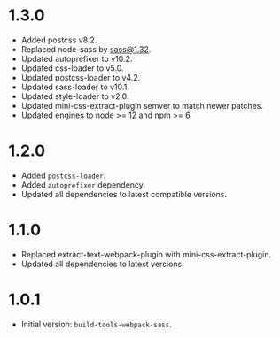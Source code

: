 # 1.3.0

- Added postcss v8.2.
- Replaced node-sass by sass@1.32.
- Updated autoprefixer to v10.2.
- Updated css-loader to v5.0.
- Updated postcss-loader to v4.2.
- Updated sass-loader to v10.1.
- Updated style-loader to v2.0.
- Updated mini-css-extract-plugin semver to match newer patches.
- Updated engines to node >= 12 and npm >= 6.

# 1.2.0

- Added `postcss-loader`.
- Added `autoprefixer` dependency.
- Updated all dependencies to latest compatible versions.

# 1.1.0

- Replaced extract-text-webpack-plugin with mini-css-extract-plugin.
- Updated all dependencies to latest versions.

# 1.0.1

- Initial version: `build-tools-webpack-sass`.
